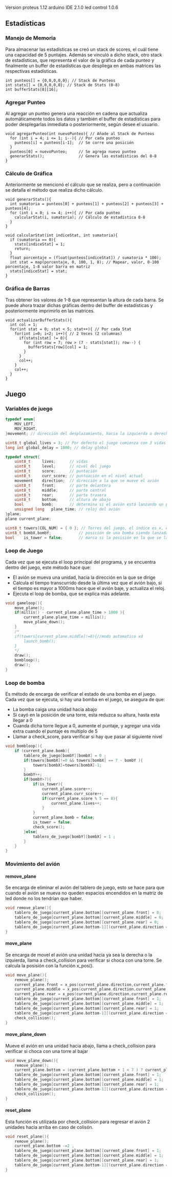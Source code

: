 Version proteus 1.12
arduino IDE 2.1.0
led control 1.0.6

## Estadísticas

### Manejo de Memoria

Para almacenar las estadísticas se creó un stack de scores, el cuál tiene una capacidad de 5 puntajes. Además se vinculó a dicho stack, otro stack de estadísticas, que representa el valor de la gráfica de cada punteo y finalmente un buffer de estadísticas que despliega en ambas matrices las respectivas estadísticas.

~~~
int punteos[] = {0,0,0,0,0}; // Stack de Punteos
int stats[] = {0,0,0,0,0}; // Stack de Stats (0-8)
int bufferStats[8][16];
~~~

### Agregar Punteo

Al agregar un punteo genera una reacción en cadena que actualiza automáticamente todos los datos y también el buffer de estadísticas para poder desplegarlas inmediata o posteriormente, según desee el usuario. 

~~~
void agregarPunteo(int nuevoPunteo){ // Añade al Stack de Punteos
  for (int i = 4; i <= 1; i--){ // Por cada punteo
    punteos[i] = punteos[i-1];  // Se corre una posición
  }
  punteos[0] = nuevoPunteo;     // Se agrega nuevo punteo
  generarStats();               // Genera las estadísticas del 0-8
}
~~~

### Cálculo de Gráfica

Anteriormente se mencionó el cálculo que se realiza, pero a continuación se detalla el método que realiza dicho cálculo. 

~~~
void generarStats(){
  int sumatoria = punteos[0] + punteos[1] + punteos[2] + punteos[3] + punteos[4];
  for (int i = 0; i <= 4; i++){ // Por cada punteo
    calcularStat(i, sumatoria); // Cálculo de estadística 0-8
  }
}

void calcularStat(int indiceStat, int sumatoria){
  if (sumatoria == 0){
    stats[indiceStat] = 1;
    return;
  }
  float porcentaje = (float(punteos[indiceStat]) / sumatoria * 100);
  int stat = map(porcentaje, 0, 100, 1, 8); // Mapear, valor, 0-100 porcentaje, 1-8 valor barra en matriz
  stats[indiceStat] = stat;
}
~~~

### Gráfica de Barras

Tras obtener los valores de 1-8 que representan la altura de cada barra. Se puede ahora trazar dichas gráficas dentro del buffer de estadísticas y posteriormente imprimirlo en las matrices. 

~~~
void actualizarBufferStats(){
  int col = 1;
  for(int stat = 0; stat < 5; stat++){ // Por cada Stat
    for(int i=0; i<2; i++){ // 2 Veces (2 columnas)
      if(stats[stat] != 0){
        for (int row = 7; row > (7 - stats[stat]); row--) {       
          bufferStats[row][col] = 1;      
        }
      }
      col++;
    }
    col++;
  }
}
~~~

## Juego

### Variables de juego

``` cpp
typedef enum{
    MOV_LEFT,
    MOV_RIGHT,
}movement; // dirección del desplazamiento, hacia la izquierda o derecha

uint8_t global_lives = 3; // Por defecto el juego comienza con 3 vidas
long int global_delay = 1000; // delay global

typedef struct{
    uint8_t     lives;      // vidas
    uint8_t     level;      // nivel del juego
    uint8_t     score;      // puntación
    uint8_t     curr_score; // puntuación en el nivel actual
    movement    direction;  // dirección a la que se mueve el avión
    uint8_t     front;      // parte delantera
    uint8_t     middle;     // parte central
    uint8_t     rear;       // parte trasera
    uint8_t     bottom;     // altura de abajo
    bool        bomb;       // determina si el avión está lanzando un proyectil
    unsigned long   plane_time; // reloj del avión
}plane;
plane current_plane;

uint8_t towers[COL_NUM] = { 0 }; // Torres del juego, el indice es x, el valor es la altura de la torre
uint8_t bombX,bombY;            // posición de una bomba siendo lanzada
bool    is_tower = false;       // marca si la posisión en la que se lanzó un proyectil tiene un torre
```

### Loop de Juego

Cada vez que se ejecuta el loop principal del programa, y se encuentra dentro del juego, este método hace que:
 * El avión se mueva una unidad, hacia la dirección en la que se dirige 
 * Calcula el tiempo transcurrido desde la última vez que el avión bajo, si el tiempo es mayor a 1000ms hace que el avión baje, y actualiza el reloj.
 * Ejecuta el loop de bomba, que se explica más adelante.

``` cpp
void gameloop(){
    move_plane();
    if(millis() - current_plane.plane_time > 1000 ){
        current_plane.plane_time = millis();
        move_plane_down();
    }
    /*
    if(towers[current_plane.middle]!=0){//modo automatico xd
        launch_bomb();
    }
    */
    draw();
    bombloop();
    draw();
}
```

### Loop de bomba

Es método de encarga de verificar el estado de una bomba en el juego. Cada vez que se ejecuta, si hay una bomba en el juego, se asegura de que:

* La bomba caiga una unidad hacia abajo
* Si cayó en la posición de una torre, esta reduzca su altura, hasta esta llegar a 0
* Cuanda dicha torre llegue a 0, aumente el puntaje, y agregar una vida extra cuando el puntaje es multiplo de 5
* Llamar a check_score, para verificar si hay que pasar al siguiente nivel

``` cpp
void bombloop(){
    if (current_plane.bomb){
        tablero_de_juego[bombY][bombX] = 0 ;
        if(towers[bombX]!=0 && towers[bombX] == 7 - bombY ){
            towers[bombX]=towers[bombX]-1;
        }
        bombY++;
        if(bombY>7){
            if(is_tower){
                current_plane.score++;
                current_plane.curr_score++;
                if(current_plane.score % 5 == 0){
                    current_plane.lives++;
                }
            }
            current_plane.bomb = false;
            is_tower = false;
            check_score();
        }else{
            tablero_de_juego[bombY][bombX] = 1 ;
        }
    }
}
```
 
### Movimiento del avión

#### remove_plane

Se encarga de eliminar el avión del tablero de juego, esto se hace para que cuando el avión se mueva no queden espacios encendidos en la matriz de led donde no los tendrían que haber.

``` cpp
void remove_plane(){
    tablero_de_juego[current_plane.bottom][current_plane.front] = 0;
    tablero_de_juego[current_plane.bottom][current_plane.middle] = 0;
    tablero_de_juego[current_plane.bottom][current_plane.rear] = 0;
    tablero_de_juego[current_plane.bottom-1][(current_plane.direction == MOV_LEFT)? current_plane.rear : current_plane.front] = 0 ;
}
```

#### move_plane 

Se encarga de movel el avión una unidad hacia ya sea la derecha o la izquierda, llama a check_collision para verificar si choca con una torre. Se calcula la posisión con la función x_pos().

``` cpp
void move_plane(){
    remove_plane();
    current_plane.front = x_pos(current_plane.direction,current_plane.front);
    current_plane.middle = x_pos(current_plane.direction,current_plane.middle);
    current_plane.rear = x_pos(current_plane.direction,current_plane.rear);
    tablero_de_juego[current_plane.bottom][current_plane.front] = 1;
    tablero_de_juego[current_plane.bottom][current_plane.middle] = 1;
    tablero_de_juego[current_plane.bottom][current_plane.rear] = 1;
    tablero_de_juego[current_plane.bottom-1][(current_plane.direction == MOV_LEFT)? current_plane.rear : current_plane.front] = 1 ;
    check_collision();
}
```
#### move_plane_down

Mueve el avión en una unidad hacia abajo, llama a check_collision para verificar si choca con una torre al bajar

``` cpp
void move_plane_down(){
    remove_plane();
    current_plane.bottom = (current_plane.bottom + 1 < 7 ) ? current_plane.bottom + 1 : 7;
    tablero_de_juego[current_plane.bottom][current_plane.front] = 1;
    tablero_de_juego[current_plane.bottom][current_plane.middle] = 1;
    tablero_de_juego[current_plane.bottom][current_plane.rear] = 1;
    tablero_de_juego[current_plane.bottom-1][(current_plane.direction == MOV_LEFT)? current_plane.rear : current_plane.front] = 1 ;
    check_collision();
}
```

#### reset_plane

Esta función es utilizada por check_collision para regresar el avión 2 unidades hacia arriba en caso de colisón.

``` cpp
void reset_plane(){
    remove_plane();
    current_plane.bottom -=2 ,
    tablero_de_juego[current_plane.bottom][current_plane.front] = 1;
    tablero_de_juego[current_plane.bottom][current_plane.middle] = 1;
    tablero_de_juego[current_plane.bottom][current_plane.rear] = 1;
    tablero_de_juego[current_plane.bottom-1][(current_plane.direction == MOV_LEFT)? current_plane.rear : current_plane.front] = 1 ;
}
```

